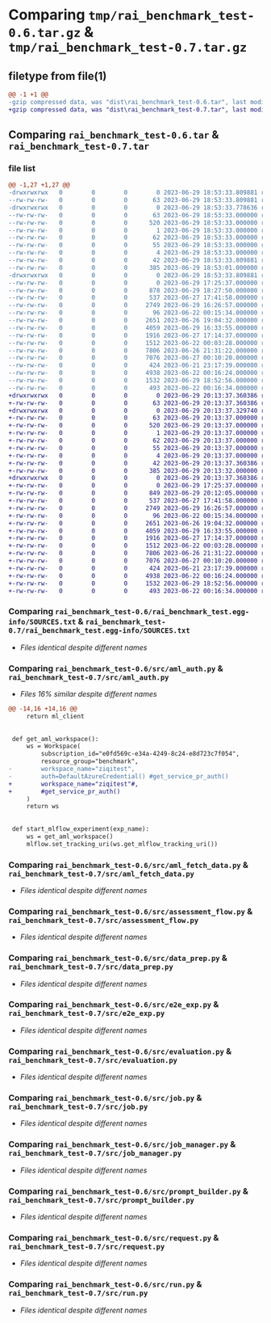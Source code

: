 # Comparing `tmp/rai_benchmark_test-0.6.tar.gz` & `tmp/rai_benchmark_test-0.7.tar.gz`

## filetype from file(1)

```diff
@@ -1 +1 @@
-gzip compressed data, was "dist\rai_benchmark_test-0.6.tar", last modified: Thu Jun 29 18:53:33 2023, max compression
+gzip compressed data, was "dist\rai_benchmark_test-0.7.tar", last modified: Thu Jun 29 20:13:37 2023, max compression
```

## Comparing `rai_benchmark_test-0.6.tar` & `rai_benchmark_test-0.7.tar`

### file list

```diff
@@ -1,27 +1,27 @@
-drwxrwxrwx   0        0        0        0 2023-06-29 18:53:33.809881 rai_benchmark_test-0.6/
--rw-rw-rw-   0        0        0       63 2023-06-29 18:53:33.809881 rai_benchmark_test-0.6/PKG-INFO
-drwxrwxrwx   0        0        0        0 2023-06-29 18:53:33.778636 rai_benchmark_test-0.6/rai_benchmark_test.egg-info/
--rw-rw-rw-   0        0        0       63 2023-06-29 18:53:33.000000 rai_benchmark_test-0.6/rai_benchmark_test.egg-info/PKG-INFO
--rw-rw-rw-   0        0        0      520 2023-06-29 18:53:33.000000 rai_benchmark_test-0.6/rai_benchmark_test.egg-info/SOURCES.txt
--rw-rw-rw-   0        0        0        1 2023-06-29 18:53:33.000000 rai_benchmark_test-0.6/rai_benchmark_test.egg-info/dependency_links.txt
--rw-rw-rw-   0        0        0       62 2023-06-29 18:53:33.000000 rai_benchmark_test-0.6/rai_benchmark_test.egg-info/entry_points.txt
--rw-rw-rw-   0        0        0       55 2023-06-29 18:53:33.000000 rai_benchmark_test-0.6/rai_benchmark_test.egg-info/requires.txt
--rw-rw-rw-   0        0        0        4 2023-06-29 18:53:33.000000 rai_benchmark_test-0.6/rai_benchmark_test.egg-info/top_level.txt
--rw-rw-rw-   0        0        0       42 2023-06-29 18:53:33.809881 rai_benchmark_test-0.6/setup.cfg
--rw-rw-rw-   0        0        0      385 2023-06-29 18:53:01.000000 rai_benchmark_test-0.6/setup.py
-drwxrwxrwx   0        0        0        0 2023-06-29 18:53:33.809881 rai_benchmark_test-0.6/src/
--rw-rw-rw-   0        0        0        0 2023-06-29 17:25:37.000000 rai_benchmark_test-0.6/src/__init__.py
--rw-rw-rw-   0        0        0      878 2023-06-29 18:27:50.000000 rai_benchmark_test-0.6/src/aml_auth.py
--rw-rw-rw-   0        0        0      537 2023-06-27 17:41:58.000000 rai_benchmark_test-0.6/src/aml_fetch_data.py
--rw-rw-rw-   0        0        0     2749 2023-06-29 16:26:57.000000 rai_benchmark_test-0.6/src/assessment_flow.py
--rw-rw-rw-   0        0        0       96 2023-06-22 00:15:34.000000 rai_benchmark_test-0.6/src/constants.py
--rw-rw-rw-   0        0        0     2651 2023-06-26 19:04:32.000000 rai_benchmark_test-0.6/src/data_prep.py
--rw-rw-rw-   0        0        0     4059 2023-06-29 16:33:55.000000 rai_benchmark_test-0.6/src/e2e_exp.py
--rw-rw-rw-   0        0        0     1916 2023-06-27 17:14:37.000000 rai_benchmark_test-0.6/src/evaluation.py
--rw-rw-rw-   0        0        0     1512 2023-06-22 00:03:28.000000 rai_benchmark_test-0.6/src/job.py
--rw-rw-rw-   0        0        0     7806 2023-06-26 21:31:22.000000 rai_benchmark_test-0.6/src/job_manager.py
--rw-rw-rw-   0        0        0     7076 2023-06-27 00:10:20.000000 rai_benchmark_test-0.6/src/prompt_builder.py
--rw-rw-rw-   0        0        0      424 2023-06-21 23:17:39.000000 rai_benchmark_test-0.6/src/prompt_data.py
--rw-rw-rw-   0        0        0     4938 2023-06-22 00:16:24.000000 rai_benchmark_test-0.6/src/request.py
--rw-rw-rw-   0        0        0     1532 2023-06-29 18:52:56.000000 rai_benchmark_test-0.6/src/run.py
--rw-rw-rw-   0        0        0      493 2023-06-22 00:16:34.000000 rai_benchmark_test-0.6/src/tokenizer.py
+drwxrwxrwx   0        0        0        0 2023-06-29 20:13:37.360386 rai_benchmark_test-0.7/
+-rw-rw-rw-   0        0        0       63 2023-06-29 20:13:37.360386 rai_benchmark_test-0.7/PKG-INFO
+drwxrwxrwx   0        0        0        0 2023-06-29 20:13:37.329740 rai_benchmark_test-0.7/rai_benchmark_test.egg-info/
+-rw-rw-rw-   0        0        0       63 2023-06-29 20:13:37.000000 rai_benchmark_test-0.7/rai_benchmark_test.egg-info/PKG-INFO
+-rw-rw-rw-   0        0        0      520 2023-06-29 20:13:37.000000 rai_benchmark_test-0.7/rai_benchmark_test.egg-info/SOURCES.txt
+-rw-rw-rw-   0        0        0        1 2023-06-29 20:13:37.000000 rai_benchmark_test-0.7/rai_benchmark_test.egg-info/dependency_links.txt
+-rw-rw-rw-   0        0        0       62 2023-06-29 20:13:37.000000 rai_benchmark_test-0.7/rai_benchmark_test.egg-info/entry_points.txt
+-rw-rw-rw-   0        0        0       55 2023-06-29 20:13:37.000000 rai_benchmark_test-0.7/rai_benchmark_test.egg-info/requires.txt
+-rw-rw-rw-   0        0        0        4 2023-06-29 20:13:37.000000 rai_benchmark_test-0.7/rai_benchmark_test.egg-info/top_level.txt
+-rw-rw-rw-   0        0        0       42 2023-06-29 20:13:37.360386 rai_benchmark_test-0.7/setup.cfg
+-rw-rw-rw-   0        0        0      385 2023-06-29 20:13:32.000000 rai_benchmark_test-0.7/setup.py
+drwxrwxrwx   0        0        0        0 2023-06-29 20:13:37.360386 rai_benchmark_test-0.7/src/
+-rw-rw-rw-   0        0        0        0 2023-06-29 17:25:37.000000 rai_benchmark_test-0.7/src/__init__.py
+-rw-rw-rw-   0        0        0      849 2023-06-29 20:12:05.000000 rai_benchmark_test-0.7/src/aml_auth.py
+-rw-rw-rw-   0        0        0      537 2023-06-27 17:41:58.000000 rai_benchmark_test-0.7/src/aml_fetch_data.py
+-rw-rw-rw-   0        0        0     2749 2023-06-29 16:26:57.000000 rai_benchmark_test-0.7/src/assessment_flow.py
+-rw-rw-rw-   0        0        0       96 2023-06-22 00:15:34.000000 rai_benchmark_test-0.7/src/constants.py
+-rw-rw-rw-   0        0        0     2651 2023-06-26 19:04:32.000000 rai_benchmark_test-0.7/src/data_prep.py
+-rw-rw-rw-   0        0        0     4059 2023-06-29 16:33:55.000000 rai_benchmark_test-0.7/src/e2e_exp.py
+-rw-rw-rw-   0        0        0     1916 2023-06-27 17:14:37.000000 rai_benchmark_test-0.7/src/evaluation.py
+-rw-rw-rw-   0        0        0     1512 2023-06-22 00:03:28.000000 rai_benchmark_test-0.7/src/job.py
+-rw-rw-rw-   0        0        0     7806 2023-06-26 21:31:22.000000 rai_benchmark_test-0.7/src/job_manager.py
+-rw-rw-rw-   0        0        0     7076 2023-06-27 00:10:20.000000 rai_benchmark_test-0.7/src/prompt_builder.py
+-rw-rw-rw-   0        0        0      424 2023-06-21 23:17:39.000000 rai_benchmark_test-0.7/src/prompt_data.py
+-rw-rw-rw-   0        0        0     4938 2023-06-22 00:16:24.000000 rai_benchmark_test-0.7/src/request.py
+-rw-rw-rw-   0        0        0     1532 2023-06-29 18:52:56.000000 rai_benchmark_test-0.7/src/run.py
+-rw-rw-rw-   0        0        0      493 2023-06-22 00:16:34.000000 rai_benchmark_test-0.7/src/tokenizer.py
```

### Comparing `rai_benchmark_test-0.6/rai_benchmark_test.egg-info/SOURCES.txt` & `rai_benchmark_test-0.7/rai_benchmark_test.egg-info/SOURCES.txt`

 * *Files identical despite different names*

### Comparing `rai_benchmark_test-0.6/src/aml_auth.py` & `rai_benchmark_test-0.7/src/aml_auth.py`

 * *Files 16% similar despite different names*

```diff
@@ -14,16 +14,16 @@
     return ml_client
 
 
 def get_aml_workspace():
     ws = Workspace(
         subscription_id="e0fd569c-e34a-4249-8c24-e8d723c7f054",
         resource_group="benchmark",
-        workspace_name="ziqitest",
-        auth=DefaultAzureCredential() #get_service_pr_auth()
+        workspace_name="ziqitest"#,
+        #get_service_pr_auth()
     )
     return ws
 
 
 def start_mlflow_experiment(exp_name):
     ws = get_aml_workspace()
     mlflow.set_tracking_uri(ws.get_mlflow_tracking_uri())
```

### Comparing `rai_benchmark_test-0.6/src/aml_fetch_data.py` & `rai_benchmark_test-0.7/src/aml_fetch_data.py`

 * *Files identical despite different names*

### Comparing `rai_benchmark_test-0.6/src/assessment_flow.py` & `rai_benchmark_test-0.7/src/assessment_flow.py`

 * *Files identical despite different names*

### Comparing `rai_benchmark_test-0.6/src/data_prep.py` & `rai_benchmark_test-0.7/src/data_prep.py`

 * *Files identical despite different names*

### Comparing `rai_benchmark_test-0.6/src/e2e_exp.py` & `rai_benchmark_test-0.7/src/e2e_exp.py`

 * *Files identical despite different names*

### Comparing `rai_benchmark_test-0.6/src/evaluation.py` & `rai_benchmark_test-0.7/src/evaluation.py`

 * *Files identical despite different names*

### Comparing `rai_benchmark_test-0.6/src/job.py` & `rai_benchmark_test-0.7/src/job.py`

 * *Files identical despite different names*

### Comparing `rai_benchmark_test-0.6/src/job_manager.py` & `rai_benchmark_test-0.7/src/job_manager.py`

 * *Files identical despite different names*

### Comparing `rai_benchmark_test-0.6/src/prompt_builder.py` & `rai_benchmark_test-0.7/src/prompt_builder.py`

 * *Files identical despite different names*

### Comparing `rai_benchmark_test-0.6/src/request.py` & `rai_benchmark_test-0.7/src/request.py`

 * *Files identical despite different names*

### Comparing `rai_benchmark_test-0.6/src/run.py` & `rai_benchmark_test-0.7/src/run.py`

 * *Files identical despite different names*

